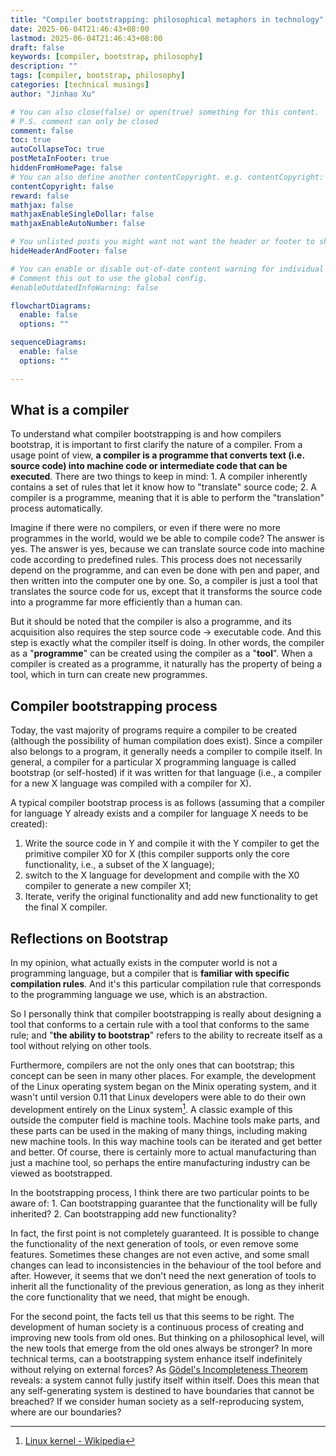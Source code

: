 ```yaml
---
title: "Compiler bootstrapping: philosophical metaphors in technology"
date: 2025-06-04T21:46:43+08:00
lastmod: 2025-06-04T21:46:43+08:00
draft: false
keywords: [compiler, bootstrap, philosophy]
description: ""
tags: [compiler, bootstrap, philosophy]
categories: [technical musings]
author: "Jinhao Xu"

# You can also close(false) or open(true) something for this content.
# P.S. comment can only be closed
comment: false
toc: true
autoCollapseToc: true
postMetaInFooter: true
hiddenFromHomePage: false
# You can also define another contentCopyright. e.g. contentCopyright: "This is another copyright."
contentCopyright: false
reward: false
mathjax: false
mathjaxEnableSingleDollar: false
mathjaxEnableAutoNumber: false

# You unlisted posts you might want not want the header or footer to show
hideHeaderAndFooter: false

# You can enable or disable out-of-date content warning for individual post.
# Comment this out to use the global config.
#enableOutdatedInfoWarning: false

flowchartDiagrams:
  enable: false
  options: ""

sequenceDiagrams: 
  enable: false
  options: ""

---
```


<!--more-->

## What is a compiler 
To understand what compiler bootstrapping is and how compilers bootstrap, it is important to first clarify the nature of a compiler. From a usage point of view, **a compiler is a programme that converts text (i.e. source code) into machine code or intermediate code that can be executed**.
There are two things to keep in mind: 1. A compiler inherently contains a set of rules that let it know how to "translate" source code; 2. A compiler is a programme, meaning that it is able to perform the "translation" process automatically.

Imagine if there were no compilers, or even if there were no more programmes in the world, would we be able to compile code? The answer is yes. The answer is yes, because we can translate source code into machine code according to predefined rules. This process does not necessarily depend on the programme, and can even be done with pen and paper, and then written into the computer one by one. So, a compiler is just a tool that translates the source code for us, except that it transforms the source code into a programme far more efficiently than a human can.

But it should be noted that the compiler is also a programme, and its acquisition also requires the step source code -> executable code. And this step is exactly what the compiler itself is doing. In other words, the compiler as a "**programme**" can be created using the compiler as a "**tool**". When a compiler is created as a programme, it naturally has the property of being a tool, which in turn can create new programmes.

## Compiler bootstrapping process 
Today, the vast majority of programs require a compiler to be created (although the possibility of human compilation does exist). Since a compiler also belongs to a program, it generally needs a compiler to compile itself. In general, a compiler for a particular X programming language is called bootstrap (or self-hosted) if it was written for that language (i.e., a compiler for a new X language was compiled with a compiler for X).

A typical compiler bootstrap process is as follows (assuming that a compiler for language Y already exists and a compiler for language X needs to be created):
1. Write the source code in Y and compile it with the Y compiler to get the primitive compiler X0 for X (this compiler supports only the core functionality, i.e., a subset of the X language);
2. switch to the X language for development and compile with the X0 compiler to generate a new compiler X1;
3. Iterate, verify the original functionality and add new functionality to get the final X compiler.

## Reflections on Bootstrap 
In my opinion, what actually exists in the computer world is not a programming language, but a compiler that is **familiar with specific compilation rules**. And it's this particular compilation rule that corresponds to the programming language we use, which is an abstraction.

So I personally think that compiler bootstrapping is really about designing a tool that conforms to a certain rule with a tool that conforms to the same rule; and "**the ability to bootstrap**" refers to the ability to recreate itself as a tool without relying on other tools.

Furthermore, compilers are not the only ones that can bootstrap; this concept can be seen in many other places. For example, the development of the Linux operating system began on the Minix operating system, and it wasn't until version 0.11 that Linux developers were able to do their own development entirely on the Linux system[^1]. A classic example of this outside the computer field is machine tools. Machine tools make parts, and these parts can be used in the making of many things, including making new machine tools. In this way machine tools can be iterated and get better and better. Of course, there is certainly more to actual manufacturing than just a machine tool, so perhaps the entire manufacturing industry can be viewed as bootstrapped.

[^1]: [Linux kernel - Wikipedia](https://en.wikipedia.org/wiki/Linux_kernel)

In the bootstrapping process, I think there are two particular points to be aware of: 1. Can bootstrapping guarantee that the functionality will be fully inherited? 2. Can bootstrapping add new functionality?

In fact, the first point is not completely guaranteed. It is possible to change the functionality of the next generation of tools, or even remove some features. Sometimes these changes are not even active, and some small changes can lead to inconsistencies in the behaviour of the tool before and after. However, it seems that we don't need the next generation of tools to inherit all the functionality of the previous generation, as long as they inherit the core functionality that we need, that might be enough.

For the second point, the facts tell us that this seems to be right. The development of human society is a continuous process of creating and improving new tools from old ones. But thinking on a philosophical level, will the new tools that emerge from the old ones always be stronger? In more technical terms, can a bootstrapping system enhance itself indefinitely without relying on external forces? As [Gödel's Incompleteness Theorem](https://en.wikipedia.org/wiki/G%C3%B6del%27s_incompleteness_theorems) reveals: a system cannot fully justify itself within itself. Does this mean that any self-generating system is destined to have boundaries that cannot be breached? If we consider human society as a self-reproducing system, where are our boundaries?